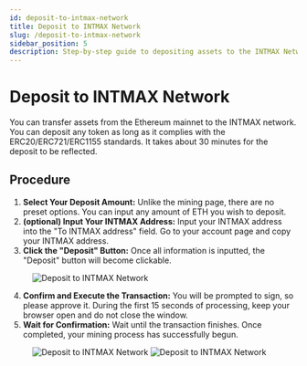 ```yaml
---
id: deposit-to-intmax-network
title: Deposit to INTMAX Network
slug: /deposit-to-intmax-network
sidebar_position: 5
description: Step-by-step guide to depositing assets to the INTMAX Network.
---
```


# Deposit to INTMAX Network

You can transfer assets from the Ethereum mainnet to the INTMAX network. You can deposit any token as long as it complies with the ERC20/ERC721/ERC1155 standards. It takes about 30 minutes for the deposit to be reflected.

## Procedure

1. **Select Your Deposit Amount:**
   Unlike the mining page, there are no preset options. You can input any amount of ETH you wish to deposit.
2. **(optional) Input Your INTMAX Address:**
   Input your INTMAX address into the "To INTMAX address" field.
   Go to your account page and copy your INTMAX address.
3. **Click the "Deposit" Button:**
   Once all information is inputted, the "Deposit" button will become clickable.

<figure><img src="/img/user-guides/deposit_to_intmax_network_10.webp" alt="Deposit to INTMAX Network" /></figure>

4. **Confirm and Execute the Transaction:**
   You will be prompted to sign, so please approve it.
   During the first 15 seconds of processing, keep your browser open and do not close the window.
5. **Wait for Confirmation:**
   Wait until the transaction finishes. Once completed, your mining process has successfully begun.

<figure>
  <img src="/img/user-guides/deposit_to_intmax_network_20.webp" alt="Deposit to INTMAX Network" />
  <img src="/img/user-guides/deposit_to_intmax_network_30.webp" alt="Deposit to INTMAX Network" />
</figure>
